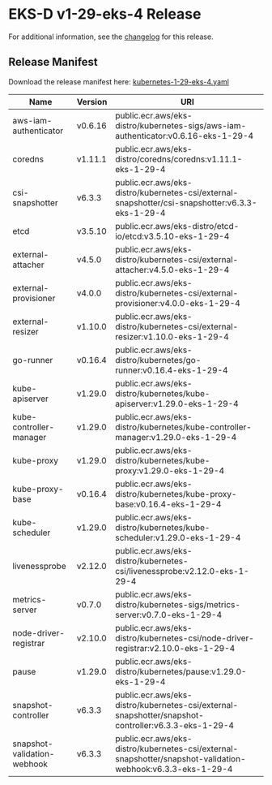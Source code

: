 # EKS-D v1-29-eks-4 Release

For additional information, see the [changelog](CHANGELOG-v1-29-eks-4.md) for this release.

## Release Manifest

Download the release manifest here: [kubernetes-1-29-eks-4.yaml](https://distro.eks.amazonaws.com/kubernetes-1-29/kubernetes-1-29-eks-4.yaml)

| Name | Version | URI |
|------|---------|-----|
| aws-iam-authenticator | v0.6.16 | public.ecr.aws/eks-distro/kubernetes-sigs/aws-iam-authenticator:v0.6.16-eks-1-29-4 |
| coredns | v1.11.1 | public.ecr.aws/eks-distro/coredns/coredns:v1.11.1-eks-1-29-4 |
| csi-snapshotter | v6.3.3 | public.ecr.aws/eks-distro/kubernetes-csi/external-snapshotter/csi-snapshotter:v6.3.3-eks-1-29-4 |
| etcd | v3.5.10 | public.ecr.aws/eks-distro/etcd-io/etcd:v3.5.10-eks-1-29-4 |
| external-attacher | v4.5.0 | public.ecr.aws/eks-distro/kubernetes-csi/external-attacher:v4.5.0-eks-1-29-4 |
| external-provisioner | v4.0.0 | public.ecr.aws/eks-distro/kubernetes-csi/external-provisioner:v4.0.0-eks-1-29-4 |
| external-resizer | v1.10.0 | public.ecr.aws/eks-distro/kubernetes-csi/external-resizer:v1.10.0-eks-1-29-4 |
| go-runner | v0.16.4 | public.ecr.aws/eks-distro/kubernetes/go-runner:v0.16.4-eks-1-29-4 |
| kube-apiserver | v1.29.0 | public.ecr.aws/eks-distro/kubernetes/kube-apiserver:v1.29.0-eks-1-29-4 |
| kube-controller-manager | v1.29.0 | public.ecr.aws/eks-distro/kubernetes/kube-controller-manager:v1.29.0-eks-1-29-4 |
| kube-proxy | v1.29.0 | public.ecr.aws/eks-distro/kubernetes/kube-proxy:v1.29.0-eks-1-29-4 |
| kube-proxy-base | v0.16.4 | public.ecr.aws/eks-distro/kubernetes/kube-proxy-base:v0.16.4-eks-1-29-4 |
| kube-scheduler | v1.29.0 | public.ecr.aws/eks-distro/kubernetes/kube-scheduler:v1.29.0-eks-1-29-4 |
| livenessprobe | v2.12.0 | public.ecr.aws/eks-distro/kubernetes-csi/livenessprobe:v2.12.0-eks-1-29-4 |
| metrics-server | v0.7.0 | public.ecr.aws/eks-distro/kubernetes-sigs/metrics-server:v0.7.0-eks-1-29-4 |
| node-driver-registrar | v2.10.0 | public.ecr.aws/eks-distro/kubernetes-csi/node-driver-registrar:v2.10.0-eks-1-29-4 |
| pause | v1.29.0 | public.ecr.aws/eks-distro/kubernetes/pause:v1.29.0-eks-1-29-4 |
| snapshot-controller | v6.3.3 | public.ecr.aws/eks-distro/kubernetes-csi/external-snapshotter/snapshot-controller:v6.3.3-eks-1-29-4 |
| snapshot-validation-webhook | v6.3.3 | public.ecr.aws/eks-distro/kubernetes-csi/external-snapshotter/snapshot-validation-webhook:v6.3.3-eks-1-29-4 |
